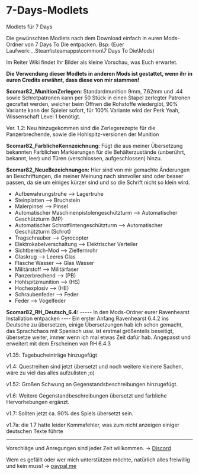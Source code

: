 # 7-Days-Modlets
Modlets für 7 Days

Die gewünschten Modlets nach dem Download einfach in euren Mods-Ordner von 7 Days To Die entpacken. Bsp: (Euer Laufwerk:...Steam\steamapps\common\7 Days To Die\Mods\)

Im Reiter Wiki findet Ihr Bilder als kleine Vorschau, was Euch erwartet.

**Die Verwendung dieser Modlets in anderen Mods ist gestattet, wenn ihr in euren Credits erwähnt, dass diese von mir stammen!**

**Scomar82_MunitionZerlegen:** Standardmunition 9mm, 7.62mm und .44 sowie Schrotpatronen kann per 50 Stück in einen Stapel zerlegter Patronen gecraftet werden, welcher beim Öffnen die Rohstoffe wiedergibt, 90% Variante kann der Spieler sofort, für 100% Variante wird der Perk Yeah, Wissenschaft Level 1 benötigt.

Ver. 1.2: Neu hinzugekommen sind die Zerlegerezepte für die Panzerbrechende, sowie die Hohlspitz-versionen der Munition

**Scomar82_FarblicheKennzeichnung:** Fügt die aus meiner Übersetzung bekannten Farblichen Markierungen für die Behälterzustände (unberührt, bekannt, leer) und Türen (verschlossen, aufgeschlossen) hinzu.

**Scomar82_NeueBezeichnungen:** Hier sind von mir gemachte Änderungen an Beschriftungen, die meiner Meinung nach sinnvoller sind oder besser passen, da sie um einiges kürzer sind und so die Schrift nicht so klein wird.

- Aufbewahrungstruhe --> Lagertruhe
- Steinplatten --> Bruchstein
- Malerpinsel --> Pinsel
- Automatischer Maschinenpistolengeschützturm --> Automatischer Geschützturm (MP)
- Automatischer Schrotflintengeschützturm --> Automatischer Geschützturm (Schrot)
- Tragschrauber --> Gyrocopter
- Elektrokabelverschaltung --> Elektrischer Verteiler
- Sichtbereich-Mod --> Zielfernrohr
- Glaskrug --> Leeres Glas
- Flasche Wasser --> Glas Wasser
- Militärstoff --> Militärfaser
- Panzerbrechend --> (PB)
- Hohlspitzmunition --> (HS)
- Hochexplosiv --> (HE)
- Schraubenfeder --> Feder
- Feder --> Vogelfeder

**Scomar82_RH_Deutsch_6.4:** ----- In den Mods-Ordner eurer Ravenhearst Installation entpacken ---- Ein erster Anfang Ravenhearst 6.4.2 ins Deutsche zu übersetzen, einige Übersetzungen hab ich schon gemacht, das Sprachchaos mit Spanisch usw. ist erstmal größenteils beseitigt, übersetze weiter, immer wenn ich mal etwas Zeit dafür hab. Angepasst und erweitert mit dem Erscheinen von RH 6.4.3

v1.35: Tagebucheinträge hinzugefügt

v1.4: Questreihen sind jetzt übersetzt und noch weitere kleinere Sachen, wäre zu viel das alles aufzulisten ;o)

v1.52: Großen Schwung an Gegenstandsbeschreibungen hinzugefügt.

v1.6: Weitere Gegenstandbeschreibungen übersetzt und farbliche Hervorhebungen ergänzt.

v1.7: Sollten jetzt ca. 90% des Spiels übersetzt sein.

v1.7a: die 1.7 hatte leider Kommafehler, was zum nicht anzeigen einiger deutschen Texte führte

---

Vorschläge und Anregungen sind jeder Zeit willkommen. -> [Discord](https://discord.gg/jQkGGFG)

Wem es gefällt oder wer mich unterstützen möchte, natürlich alles freiwillig und kein muss! -> [paypal.me](https://www.paypal.me/Enrico1982)
